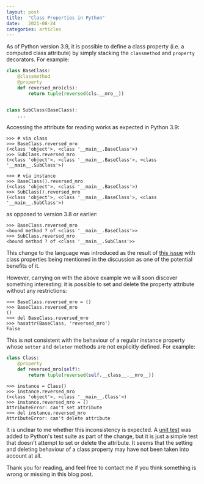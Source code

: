 ```yaml
---
layout: post
title:  "Class Properties in Python"
date:   2021-08-24
categories: articles
---
```


As of Python version 3.9, it is possible to define a class property (i.e. a
computed class attribute) by simply stacking the `classmethod` and `property`
decorators. For example:

```python
class BaseClass:
    @classmethod
    @property
    def reversed_mro(cls):
        return tuple(reversed(cls.__mro__))


class SubClass(BaseClass):
    ...
```

Accessing the attribute for reading works as expected in Python 3.9:

```pycon
>>> # via class
>>> BaseClass.reversed_mro
(<class 'object'>, <class '__main__.BaseClass'>)
>>> SubClass.reversed_mro
(<class 'object'>, <class '__main__.BaseClass'>, <class '__main__.SubClass'>)

>>> # via instance
>>> BaseClass().reversed_mro
(<class 'object'>, <class '__main__.BaseClass'>)
>>> SubClass().reversed_mro
(<class 'object'>, <class '__main__.BaseClass'>, <class '__main__.SubClass'>)
```

as opposed to version 3.8 or earlier:

```pycon
>>> BaseClass.reversed_mro
<bound method ? of <class '__main__.BaseClass'>>
>>> SubClass.reversed_mro
<bound method ? of <class '__main__.SubClass'>>
```

This change to the language was introduced as the result of [this issue][bpo]
with class properties being mentioned in the discussion as one of the potential
benefits of it.

However, carrying on with the above example we will soon discover something
interesting: it is possible to set and delete the property attribute without any
restrictions:

```
>>> BaseClass.reversed_mro = ()
>>> BaseClass.reversed_mro
()
>>> del BaseClass.reversed_mro
>>> hasattr(BaseClass, 'reversed_mro')
False
```

This is not consistent with the behaviour of a regular instance property whose
`setter` and `deleter` methods are not explicitly defined. For example:

```python
class Class:
    @property
    def reversed_mro(self):
        return tuple(reversed(self.__class__.__mro__))
```

```pycon
>>> instance = Class()
>>> instance.reversed_mro
(<class 'object'>, <class '__main__.Class'>)
>>> instance.reversed_mro = ()
AttributeError: can't set attribute
>>> del instance.reversed_mro
AttributeError: can't delete attribute
```

It is unclear to me whether this inconsistency is expected. A [unit test][gh]
was added to Python's test suite as part of the change, but it is just a simple
test that doesn't attempt to set or delete the attribute. It seems that the
setting and deleting behaviour of a class property may have not been taken into
account at all.

Thank you for reading, and feel free to contact me if you think something is
wrong or missing in this blog post.

[bpo]: https://bugs.python.org/issue19072
[gh]: https://github.com/python/cpython/commit/805f8f9afea116c5d4d000570e3d02ae84502f43#diff-510a022afde6dbb437080870cced7548f338fb8654a4df10c425e5105a83b2e3
[pypi]: https://pypi.org/project/class-property
